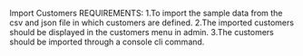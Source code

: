 Import Customers REQUIREMENTS:
1.To import the sample data from the csv and json file in which customers are defined.
2.The imported customers should be displayed in the customers menu in admin. 
3.The customers should be imported through a console cli command.

